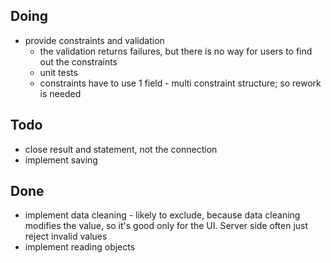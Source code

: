 ## Doing
* provide constraints and validation
  * the validation returns failures, but there is no way for users to find out the constraints
  * unit tests
  * constraints have to use 1 field - multi constraint structure; so rework is needed

## Todo
* close result and statement, not the connection
* implement saving

## Done
* implement data cleaning - likely to exclude, because data cleaning modifies the value, so it's good only for the UI. Server side often just reject invalid values
* implement reading objects
